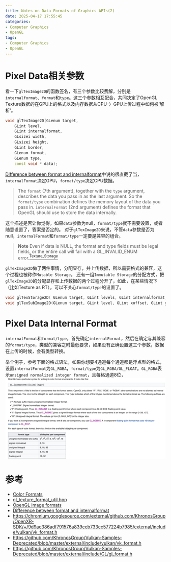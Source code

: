 ```yaml
---
title: Notes on Data Formats of Graphics APIs(2)
date: 2025-04-17 17:55:45
categories:
- Computer Graphics
- OpenGL
tags: 
- Computer Graphics
- OpenGL
---
```


# Pixel Data相关参数
看一下`glTexImage2D`的函数签名，有三个参数比较费解，分别是`internalformat`、`format`和`type`。这三个参数相互配合，共同决定了OpenGL Texture数据的在GPU上的格式以及内存数据从CPU-〉GPU上传过程中如何被‘解析’。
``` c++
void glTexImage2D(GLenum target,
 	GLint level,
 	GLint internalformat,
 	GLsizei width,
 	GLsizei height,
 	GLint border,
 	GLenum format,
 	GLenum type,
 	const void * data);
```
[Difference between format and internalformat](https://stackoverflow.com/questions/34497195/difference-between-format-and-internalformat)中说的很直截了当，`internalFormat`决定GPU，`format/type`决定CPU数据。
> The `format` (7th argument), together with the `type` argument, describes the data you pass in as the last argument. So the `format/type` combination defines the memory layout of the data you pass in.
> `internalFormat` (2nd argument) defines the format that OpenGL should use to store the data internally.


这个描述是否让你觉得，如果`data`参数为null，`format/type`就不需要设置，或者随意设置了，答案是否定的。 对于`glTexImage2D`来说，不管`data`参数是否为null，`internalFormat`和`format/type`一定要是兼容的组合。

> **Note** Even if data is NULL, the format and type fields must be legal fields, or the entire call will fail with a GL_INVALID_ENUM error.[<sup>Texture_Storage</sup>](https://www.khronos.org/opengl/wiki/Texture_Storage)


`glTexImage2D`做了两件事情，分配显存，并上传数据，所以需要格式的兼容，这个过程也被称作`Mutable Storage`。 还有一组`Immutable Storage`的分配方式，把`glTexImage2D`的分配显存和上传数据的两个过程分开了，如此，在某些情况下（比如Texture as RT），可以不关心`format/type`的设置了。
``` c++
void glTexStorage2D( GLenum target​, GLint levels​, GLint internalformat​, GLsizei width​, GLsizei height​ );
void glTexSubImage2D(GLenum target​, GLint level​, GLint xoffset​, GLint yoffset​, GLsizei width​, GLsizei height​, GLenum format​, GLenum type​, const GLvoid * data​);
```

# Pixel Data Internal Format

`internalFormat`和`format/type`，首先确定`internalFormat`，然后在确定与其兼容的`format/type`，类型的兼容之时最低要求，如果没有正确设置这三个参数，数据在上传的时候，会有类型转换。

举个例子，参考下面的格式语法，如果你想要4通道每个通道都是浮点型的格式，设置`internalFormat`为`GL_RGBA`，`format/type`为`GL_RGBA/GL_FLOAT`。`GL_RGBA`表示`unsigned normalized integer format`，且每格通道8位，
![Notes-on-Data-Formats-of-Graphics-APIs/color_format_syntax](../images/Notes-on-Data-Formats-of-Graphics-APIs/color_format_syntax.jpeg)

# 参考
- [Color Formats](https://www.khronos.org/opengl/wiki/Image_Format#Color_formats)
- [gl_texture_format_util.hpp](https://gist.github.com/alexsr/034bb802ae43a1adb0863b735fda0ab9)
- [OpenGL image formats](https://gist.github.com/Kos/4739337)
- [Difference between format and internalformat](https://stackoverflow.com/questions/34497195/difference-between-format-and-internalformat)
- https://chromium.googlesource.com/external/github.com/KhronosGroup/OpenXR-SDK/+/9d9ae386adf791576a839ceb733cc577224b7985/external/include/vulkan/vk_format.h
- https://github.com/KhronosGroup/Vulkan-Samples-Deprecated/blob/master/external/include/vulkan/vk_format.h
- https://github.com/KhronosGroup/Vulkan-Samples-Deprecated/blob/master/external/include/GL/gl_format.h
